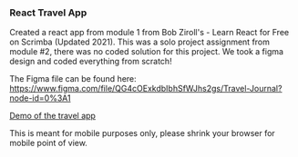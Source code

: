 ### React Travel App

Created a react app from module 1 from Bob Ziroll's - Learn React for Free on Scrimba (Updated 2021).
This was a solo project assignment from module #2, there was no coded solution for this project. 
We took a figma design and coded everything from scratch!

The Figma file can be found here: https://www.figma.com/file/QG4cOExkdbIbhSfWJhs2gs/Travel-Journal?node-id=0%3A1

[Demo of the travel app](https://dillon-porter.github.io/react-travel-app/)

This is meant for mobile purposes only, please shrink your browser for mobile point of view.

